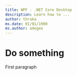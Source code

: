 ```yaml
---
title: WPF - .NET Core Desktop
description: Learn how to ...
author: thraka
ms.date: 01/01/1900
ms.author: adegeo
---
```


# Do something

First paragraph